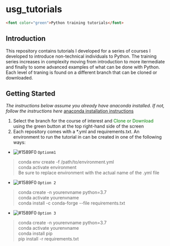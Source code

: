 # usg_tutorials
```html
<font color="green">Python training tutorials</font>
```

## Introduction
This repository contains tutorials I developed for a series of courses I developed to introduce non-technical individuals to Python.  The training series increases in complexity moving from introduction to more itermediate and finally to some advanced examples of what can be done with Python.  Each level of traning is found on a different branch that can be cloned or downloaded.

## Getting Started
*The instructions below assume you already have anaconda installed.  If not, follow the instructions here* <a href="https://docs.anaconda.com/anaconda/install/">anaconda installation instructions</a>
1. Select the branch for the course of interest and <font color="green">Clone or Download</font> using the green button at the top right-hand side of the screen <br>
2. Each repository comes with a <span>&#42;</span>.yml and requirements.txt.  An environment to run the tutorial in can be created in one of the following ways:<br>
- ![#1589F0](https://placehold.it/15/1589F0/000000?text=+) `Optionm1`
<blockquote> 
    <p> 
        conda env create -f /path/to/environment.yml 
        <br>conda activate environment
        <br>Be sure to replace environment with the actual name of the .yml file
    </p> 
</blockquote>

- ![#1589F0](https://placehold.it/15/1589F0/000000?text=+) `Option 2`
<blockquote> 
    <p> 
        conda create -n yourenvname python=3.7
        <br>conda activate yourenvname
        <br>conda install -c conda-forge --file requirements.txt
    </p> 
</blockquote>

- ![#1589F0](https://placehold.it/15/1589F0/000000?text=+) `Option 3`
<blockquote> 
    <p> 
        conda create -n yourenvname python=3.7
        <br>conda activate yourenvname
        <br>conda install pip
        <br>pip install -r requirements.txt
    </p> 
</blockquote>
